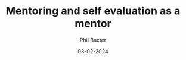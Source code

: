---
layout: post

title: "Mentoring and self evaluation as a mentor"
description: 
summary: TODO please write a summary now

date: 03-02-2024
comingSoon: true

author: Phil Baxter
role: Lead Developer
bio:
profile:
---